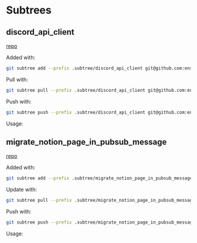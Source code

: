 # Subtrees

## discord_api_client

[repo](https://github.com/enspyrco/discord_api_client)

Added with:

```sh
git subtree add --prefix .subtree/discord_api_client git@github.com:enspyrco/discord_api_client.git main --squash
```

Pull with:

```sh
git subtree pull --prefix .subtree/discord_api_client git@github.com:enspyrco/discord_api_client.git main --squash
```

Push with:

```sh
git subtree push --prefix .subtree/discord_api_client git@github.com:enspyrco/discord_api_client.git main
```

Usage:

## migrate_notion_page_in_pubsub_message

[repo](https://github.com/enspyrco/migrate_notion_page_in_pubsub_message)

Added with:

```sh
git subtree add --prefix .subtree/migrate_notion_page_in_pubsub_message git@github.com:enspyrco/migrate_notion_page_in_pubsub_message.git main --squash
```

Update with:

```sh
git subtree pull --prefix .subtree/migrate_notion_page_in_pubsub_message git@github.com:enspyrco/migrate_notion_page_in_pubsub_message.git main --squash
```

Push with:

```sh
git subtree push --prefix .subtree/migrate_notion_page_in_pubsub_message git@github.com:enspyrco/migrate_notion_page_in_pubsub_message.git main
```

Usage:

